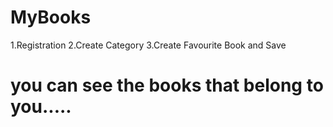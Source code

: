 # MyBooks
1.Registration
2.Create Category
3.Create Favourite Book and Save
# you can see the books that belong to you.....
